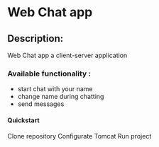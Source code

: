 ﻿# Web Chat app 
 ## Description:
 Web Chat app a client-server application
### Available functionality : 
* start chat with your name
* change name during chatting
* send messages
#### Quickstart
Clone repository
Configurate Tomcat
Run project

